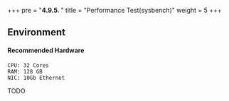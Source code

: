 +++
pre = "<b>4.9.5. </b>"
title = "Performance Test(sysbench)"
weight = 5
+++

## Environment

#### Recommended Hardware

```
CPU: 32 Cores
RAM: 128 GB
NIC: 10Gb Ethernet
```
TODO